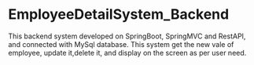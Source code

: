 # EmployeeDetailSystem_Backend
This backend system developed on SpringBoot, SpringMVC and RestAPI, and connected with MySql database. This system get the new vale of employee, update it,delete it, and display on the screen as per user need. 
